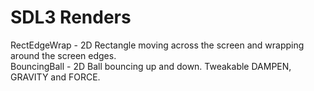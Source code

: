 # SDL3 Renders
RectEdgeWrap - 2D Rectangle moving across the screen and wrapping around the screen edges.\
BouncingBall - 2D Ball bouncing up and down. Tweakable DAMPEN, GRAVITY and FORCE.
